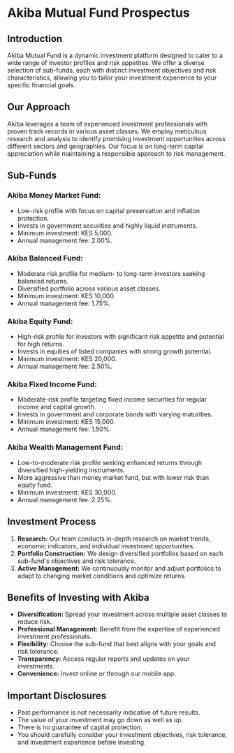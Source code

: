 # Akiba Mutual Fund Prospectus

## Introduction

Akiba Mutual Fund is a dynamic investment platform designed to cater to a wide range of investor profiles and risk appetites. We offer a diverse selection of sub-funds, each with distinct investment objectives and risk characteristics, allowing you to tailor your investment experience to your specific financial goals.

## Our Approach

Akiba leverages a team of experienced investment professionals with proven track records in various asset classes. We employ meticulous research and analysis to identify promising investment opportunities across different sectors and geographies. Our focus is on long-term capital appreciation while maintaining a responsible approach to risk management.

## Sub-Funds

### Akiba Money Market Fund:

- Low-risk profile with focus on capital preservation and inflation protection.
- Invests in government securities and highly liquid instruments.
- Minimum investment: KES 5,000.
- Annual management fee: 2.00%.

### Akiba Balanced Fund:

- Moderate risk profile for medium- to long-term investors seeking balanced returns.
- Diversified portfolio across various asset classes.
- Minimum investment: KES 10,000.
- Annual management fee: 1.75%.

### Akiba Equity Fund:

- High-risk profile for investors with significant risk appetite and potential for high returns.
- Invests in equities of listed companies with strong growth potential.
- Minimum investment: KES 20,000.
- Annual management fee: 2.50%.

### Akiba Fixed Income Fund:

- Moderate-risk profile targeting fixed income securities for regular income and capital growth.
- Invests in government and corporate bonds with varying maturities.
- Minimum investment: KES 15,000.
- Annual management fee: 1.50%.

### Akiba Wealth Management Fund:

- Low-to-moderate risk profile seeking enhanced returns through diversified high-yielding instruments.
- More aggressive than money market fund, but with lower risk than equity fund.
- Minimum investment: KES 30,000.
- Annual management fee: 2.25%.

## Investment Process

1. **Research:** Our team conducts in-depth research on market trends, economic indicators, and individual investment opportunities.
2. **Portfolio Construction:** We design diversified portfolios based on each sub-fund's objectives and risk tolerance.
3. **Active Management:** We continuously monitor and adjust portfolios to adapt to changing market conditions and optimize returns.

## Benefits of Investing with Akiba

- **Diversification:** Spread your investment across multiple asset classes to reduce risk.
- **Professional Management:** Benefit from the expertise of experienced investment professionals.
- **Flexibility:** Choose the sub-fund that best aligns with your goals and risk tolerance.
- **Transparency:** Access regular reports and updates on your investments.
- **Convenience:** Invest online or through our mobile app.

## Important Disclosures

- Past performance is not necessarily indicative of future results.
- The value of your investment may go down as well as up.
- There is no guarantee of capital protection.
- You should carefully consider your investment objectives, risk tolerance, and investment experience before investing.
